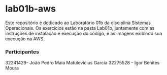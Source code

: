 # lab01b-aws
Este repositório é dedicado ao Laboratório 01b da disciplina Sistemas Operacionais. Os exercícios estão na pasta Lab01b, juntamente com as instruções de instalação e execução do código, e as imagens exibindo sua execução na AWS.

### Participantes

32241429- João Pedro Maia Matulevicius Garcia
32275528 - Igor Benites Moura

